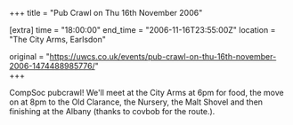 +++
title = "Pub Crawl on Thu 16th November 2006"

[extra]
time = "18:00:00"
end_time = "2006-11-16T23:55:00Z"
location = "The City Arms, Earlsdon"

original = "https://uwcs.co.uk/events/pub-crawl-on-thu-16th-november-2006-1474488985776/"    
+++

CompSoc pubcrawl\! We'll meet at the City Arms at 6pm for food, the move on at 8pm to the Old Clarance, the Nursery, the Malt Shovel and then finishing at the Albany (thanks to covbob for the route.).

